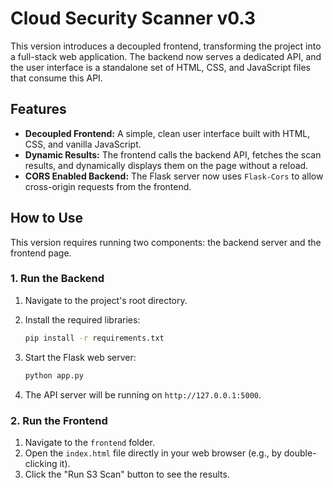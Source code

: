 # Cloud Security Scanner v0.3

This version introduces a decoupled frontend, transforming the project into a full-stack web application. The backend now serves a dedicated API, and the user interface is a standalone set of HTML, CSS, and JavaScript files that consume this API.

## Features

- **Decoupled Frontend:** A simple, clean user interface built with HTML, CSS, and vanilla JavaScript.
- **Dynamic Results:** The frontend calls the backend API, fetches the scan results, and dynamically displays them on the page without a reload.
- **CORS Enabled Backend:** The Flask server now uses `Flask-Cors` to allow cross-origin requests from the frontend.

## How to Use

This version requires running two components: the backend server and the frontend page.

### 1. Run the Backend

1. Navigate to the project's root directory.
2. Install the required libraries:
   
   ```bash
   pip install -r requirements.txt
   ```
3. Start the Flask web server:
   
   ```bash
   python app.py
   ```
4. The API server will be running on `http://127.0.0.1:5000`.

### 2. Run the Frontend

1. Navigate to the `frontend` folder.
2. Open the `index.html` file directly in your web browser (e.g., by double-clicking it).
3. Click the "Run S3 Scan" button to see the results.
